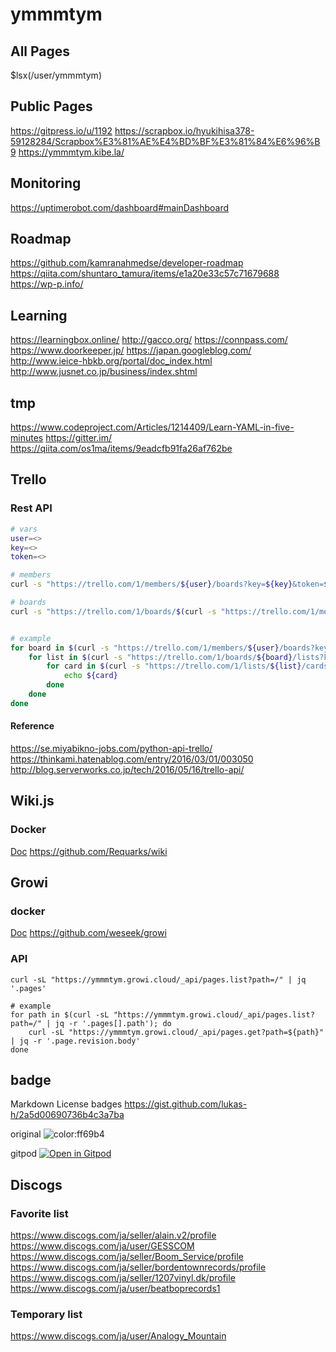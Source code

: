 # ymmmtym

## All Pages

$lsx(/user/ymmmtym)

## Public Pages

<https://gitpress.io/u/1192>
<https://scrapbox.io/hyukihisa378-59128284/Scrapbox%E3%81%AE%E4%BD%BF%E3%81%84%E6%96%B9>
<https://ymmmtym.kibe.la/>

## Monitoring

<https://uptimerobot.com/dashboard#mainDashboard>

## Roadmap

<https://github.com/kamranahmedse/developer-roadmap>
<https://qiita.com/shuntaro_tamura/items/e1a20e33c57c71679688>
<https://wp-p.info/>

## Learning

<https://learningbox.online/>
<http://gacco.org/>
<https://connpass.com/>
<https://www.doorkeeper.jp/>
<https://japan.googleblog.com/>
<http://www.ieice-hbkb.org/portal/doc_index.html>
<http://www.jusnet.co.jp/business/index.shtml>

## tmp

<https://www.codeproject.com/Articles/1214409/Learn-YAML-in-five-minutes>
<https://gitter.im/>
<https://qiita.com/os1ma/items/9eadcfb91fa26af762be>

## Trello

### Rest API

```bash
# vars
user=<>
key=<>
token=<>

# members
curl -s "https://trello.com/1/members/${user}/boards?key=${key}&token=${token}" | jq .

# boards
curl -s "https://trello.com/1/boards/$(curl -s "https://trello.com/1/members/${user}/boards?key=${key}&token=${token}" | jq -r '.[].id')/lists?key=${key}&token=${token}" | jq .


# example
for board in $(curl -s "https://trello.com/1/members/${user}/boards?key=${key}&token=${token}" | jq -r ".[].id"); do
    for list in $(curl -s "https://trello.com/1/boards/${board}/lists?key=${key}&token=${token}" | jq -r ".[].id"); do
        for card in $(curl -s "https://trello.com/1/lists/${list}/cards?key=${key}&token=${token}" | jq .); do
            echo ${card}
        done
    done
done
```

#### Reference

<https://se.miyabikno-jobs.com/python-api-trello/>
<https://thinkami.hatenablog.com/entry/2016/03/01/003050>
<http://blog.serverworks.co.jp/tech/2016/05/16/trello-api/>

## Wiki.js

### Docker

[Doc](https://docs.requarks.io/install/docker)
<https://github.com/Requarks/wiki>

## Growi

### docker

[Doc](https://docs.growi.org/ja/admin-guide/getting-started/docker-compose.html)
<https://github.com/weseek/growi>

### API

```bash=
curl -sL "https://ymmmtym.growi.cloud/_api/pages.list?path=/" | jq '.pages'

# example
for path in $(curl -sL "https://ymmmtym.growi.cloud/_api/pages.list?path=/" | jq -r '.pages[].path'); do
    curl -sL "https://ymmmtym.growi.cloud/_api/pages.get?path=${path}" | jq -r '.page.revision.body'
done
```

## badge

Markdown License badges <https://gist.github.com/lukas-h/2a5d00690736b4c3a7ba>

original ![color:ff69b4](https://img.shields.io/badge/color-ff69b4-ff69b4.svg?longCache=true)

gitpod [![Open in Gitpod](https://gitpod.io/button/open-in-gitpod.svg)](https://gitpod.io/#https://github.com/${org(user)}/${repo})

## Discogs

### Favorite list

<https://www.discogs.com/ja/seller/alain.v2/profile>
<https://www.discogs.com/ja/user/GESSCOM>
<https://www.discogs.com/ja/seller/Boom_Service/profile>
<https://www.discogs.com/ja/seller/bordentownrecords/profile>
<https://www.discogs.com/ja/seller/1207vinyl.dk/profile>
<https://www.discogs.com/ja/user/beatboprecords1>

### Temporary list

<https://www.discogs.com/ja/user/Analogy_Mountain>
